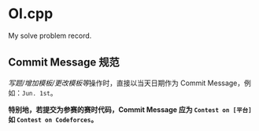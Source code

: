# OI.cpp
My solve problem record.

## Commit Message 规范

*写题/增加模板/更改模板等*操作时，直接以当天日期作为 Commit Message，例如：`Jun. 1st`。

**特别地，若提交为参赛的赛时代码，Commit Message 应为 `Contest on [平台]` 如 `Contest on Codeforces`。**
